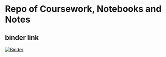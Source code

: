 # Repo of Coursework, Notebooks and Notes

## binder link
[![Binder](https://mybinder.org/badge_logo.svg)](https://mybinder.org/v2/gh/kevingoh/coursera_NeuralNetworkDeepLearning.git/lab/master?filepath=assignments)
